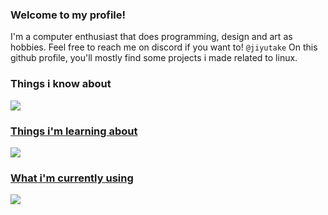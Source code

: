 ### Welcome to my profile!

I'm a computer enthusiast that does programming, design and art as hobbies. Feel free to reach me on discord if you want to! <code>@jiyutake</code>
On this github profile, you'll mostly find some projects i made related to linux.


### Things i know about
  <a href="https://skillicons.dev">
    <img src="https://skillicons.dev/icons?i=gamemakerstudio,cmake,gtk,lua,js,cpp" />

### Things i'm learning about
  <a href="https://skillicons.dev">
    <img src="https://skillicons.dev/icons?i=git,rust,c" />

### What i'm currently using
  <a href="https://skillicons.dev">
    <img src="https://skillicons.dev/icons?i=nix,neovim,figma,linux" />

<!--
**jiyutake/jiyutake** is a ✨ _special_ ✨ repository because its `README.md` (this file) appears on your GitHub profile.

Here are some ideas to get you started:

- 🔭 I’m currently working on ...
- 🌱 I’m currently learning ...
- 👯 I’m looking to collaborate on ...
- 🤔 I’m looking for help with ...
- 💬 Ask me about ...
- 📫 How to reach me: ...
- 😄 Pronouns: ...
- ⚡ Fun fact: ...
-->
